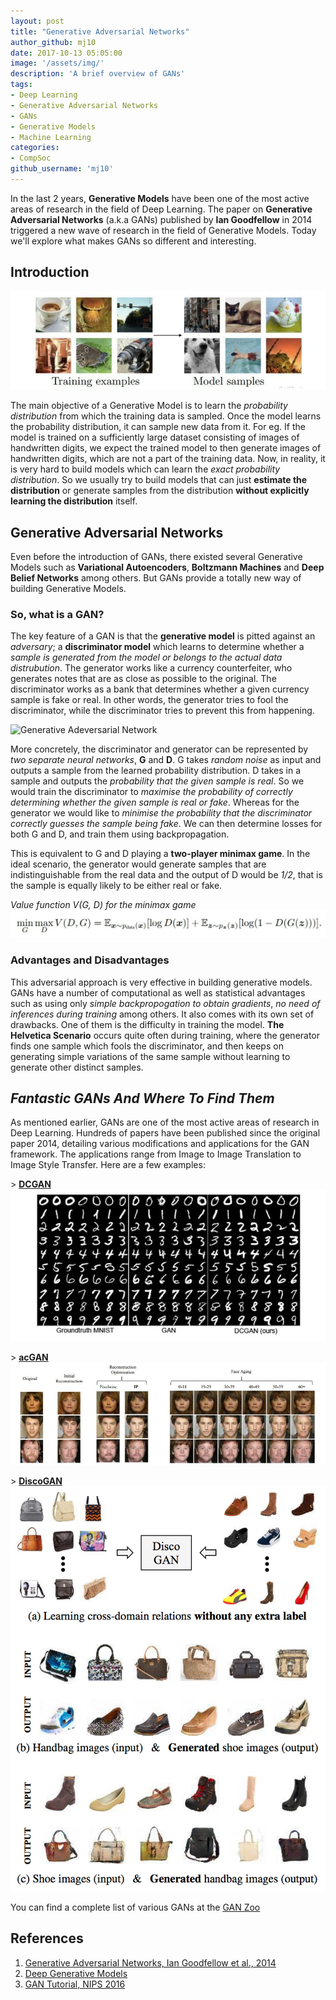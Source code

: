 ```yaml
---
layout: post
title: "Generative Adversarial Networks"
author_github: mj10
date: 2017-10-13 05:05:00
image: '/assets/img/'
description: 'A brief overview of GANs'
tags:
- Deep Learning
- Generative Adversarial Networks
- GANs
- Generative Models
- Machine Learning
categories:
- CompSoc
github_username: 'mj10'
---
```

In the last 2 years, **Generative Models** have been one of the most active areas of research in the field of Deep Learning. The paper on **Generative Adversarial Networks** (a.k.a GANs) published by **Ian Goodfellow** in 2014 triggered a new wave of research in the field of Generative Models. Today we'll explore what makes GANs so different and interesting. 

## Introduction

![Ideal Generative Model](/blog/assets/img/GAN/ideal-gen-model.jpeg)

The main objective of a Generative Model is to learn the *probability distribution* from which the training data is sampled. Once the model learns the probability distribution, it can sample new data from it. For eg. If the model is trained on a sufficiently large dataset consisting of images of handwritten digits, we expect the trained model to then generate images of handwritten digits, which are not a part of the training data. Now, in reality, it is very hard to build models which can learn the *exact probability distribution*. So we usually try to build models that can just **estimate the distribution** or generate samples from the distribution **without explicitly learning the distribution** itself. 

## Generative Adversarial Networks 
Even before the introduction of GANs, there existed several Generative Models such as **Variational Autoencoders**, **Boltzmann Machines** and **Deep Belief Networks** among others. But GANs provide a totally new way of building Generative Models.

### So, what is a GAN?
The key feature of a GAN is that the **generative model** is pitted against an *adversary*; a **discriminator model** which learns to determine whether a *sample is generated from the model or belongs to the actual data distrubution*. The generator works like a currency counterfeiter, who generates notes that are as close as possible to the original. The discriminator works as a bank that determines whether a given currency sample is fake or real. In other words, the generator tries to fool the discriminator, while the discriminator tries to prevent this from happening.

![Generative Adeversarial Network](/blog/assets/img/GAN/GAN.png)

More concretely, the discriminator and generator can be represented by *two separate neural networks*, **G** and **D**. G takes *random noise* as input and outputs a sample from the learned probability distribution. D takes in a sample and outputs the *probability that the given sample is real*. So we would train the discriminator to *maximise the probability of correctly determining whether the given sample is real or fake*. Whereas for the generator we would like to *minimise the probability that the discriminator correctly guesses the sample being fake*. We can then determine losses for both G and D, and train them using backpropagation. 

This is equivalent to G and D playing a **two-player minimax game**. In the ideal scenario, the generator would generate samples that are indistinguishable from the real data and the output of D would be *1/2*, that is the sample is equally likely to be either real or fake. 

_Value function V(G, D) for the minimax game_ ![G and Minimax Game](/blog/assets/img/GAN/minimax-objective.jpeg)

### Advantages and Disadvantages
This adversarial approach is very effective in building generative models. GANs have a number of computational as well as statistical advantages such as using only *simple backpropogation to obtain gradients*, *no need of inferences during training* among others. It also comes with its own set of drawbacks. One of them is the difficulty in training the model. **The Helvetica Scenario** occurs quite often during training, where the generator finds one sample which fools the discriminator, and then keeps on generating simple variations of the same sample without learning to generate other distinct samples.

## _Fantastic GANs And Where To Find Them_
As mentioned earlier, GANs are one of the most active areas of research in Deep Learning. Hundreds of papers have been published since the original paper 2014, detailing various modifications and applications for the GAN framework. The applications range from Image to Image Translation to Image Style Transfer. Here are a few examples:

\> [**DCGAN**](https://arxiv.org/abs/1511.06434)
![DCGAN](/blog/assets/img/GAN/dcgan.jpeg)

\> [**acGAN**](https://arxiv.org/abs/1702.01983)
![acGAN](/blog/assets/img/GAN/acgan.jpeg)

\> [**DiscoGAN**](https://arxiv.org/abs/1703.05192)
![DiscoGAN](/blog/assets/img/GAN/discogan.png)

You can find a complete list of various GANs at the [GAN Zoo](https://github.com/hindupuravinash/the-gan-zoo)

## References
1. [Generative Adversarial Networks, Ian Goodfellow et al., 2014](https://arxiv.org/abs/1406.2661)
2. [Deep Generative Models](http://www.deeplearningbook.org/contents/generative_models.html)
3. [GAN Tutorial, NIPS 2016](https://arxiv.org/abs/1701.00160)